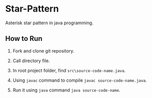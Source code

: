 # Star-Pattern

Asterisk star pattern in java programming.

## How to Run
1. Fork and clone git repository.

2. Call directory file.

3. In root project folder, find `src\source-code-name.java`.

4. Using `javac` command to compile `javac source-code-name.java`.

5. Run it using `java` command `java source-code-name`.